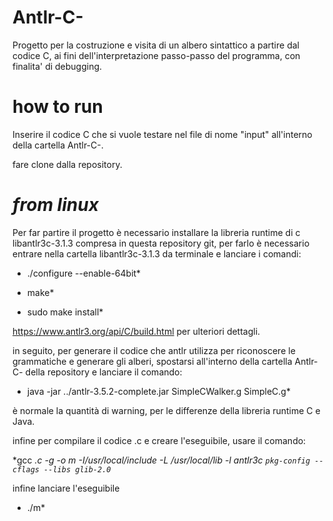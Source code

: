 # Antlr-C-

Progetto per la costruzione e visita di un albero sintattico a partire dal codice C,
ai fini dell'interpretazione passo-passo del programma, con finalita' di debugging.



# how to run
Inserire il codice C che si vuole testare nel file di nome "input" all'interno della cartella Antlr-C-.


fare clone dalla repository.

# *from linux*

Per far partire il progetto è necessario installare la libreria runtime di c libantlr3c-3.1.3 compresa in questa repository git, per farlo è necessario
entrare nella cartella libantlr3c-3.1.3 da terminale e lanciare i comandi:


* ./configure --enable-64bit*


* make*


* sudo make install*

https://www.antlr3.org/api/C/build.html per ulteriori dettagli.

in seguito, per generare il codice che antlr utilizza per riconoscere le grammatiche e generare gli alberi, spostarsi all'interno della cartella
Antlr-C- della repository e lanciare il comando:

* java -jar ../antlr-3.5.2-complete.jar SimpleCWalker.g SimpleC.g*

è normale la quantità di warning, per le differenze della libreria runtime C e Java.

infine per compilare il codice .c e creare l'eseguibile, usare il comando:


*gcc *.c -g -o m -I/usr/local/include -L /usr/local/lib -l antlr3c `pkg-config --cflags --libs glib-2.0`*

infine lanciare l'eseguibile 


* ./m*

